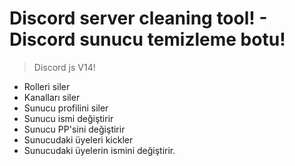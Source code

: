 # Discord server cleaning tool! - Discord sunucu temizleme botu!

> Discord js V14!
- Rolleri siler
- Kanalları siler
- Sunucu profilini siler
- Sunucu ismi değiştirir
- Sunucu PP'sini değiştirir
- Sunucudaki üyeleri kickler
- Sunucudaki üyelerin ismini değiştirir.
